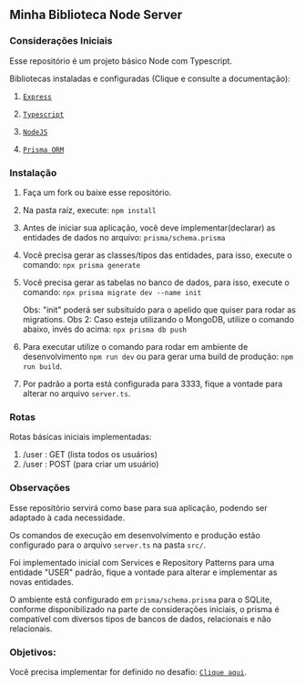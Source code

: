 
## Minha Biblioteca Node Server

  

### Considerações Iniciais

Esse repositório é um projeto básico Node com Typescript.

Bibliotecas instaladas e configuradas (Clique e consulte a documentação):

  

1. [`Express`](https://expressjs.com)

2. [`Typescript`](https://www.typescriptlang.org/docs/)

3. [`NodeJS`](https://nodejs.org/en/docs)

4. [`Prisma ORM`](https://www.prisma.io/docs)

  

### Instalação

1. Faça um fork ou baixe esse repositório.

2. Na pasta raíz, execute:
``
npm install 
``

3. Antes de iniciar sua aplicação, você deve implementar(declarar) as entidades de dados no arquivo:
``prisma/schema.prisma``

4. Você precisa gerar as classes/tipos das entidades, para isso, execute o comando: 
``npx prisma generate``
	 
5. Você precisa gerar as tabelas no banco de dados, para isso, execute o comando:
``npx prisma migrate dev --name init``

 
	Obs: "init" poderá ser subsituído para o apelido que quiser para rodar as migrations.
	Obs 2: Caso esteja utilizando o MongoDB, utilize o comando abaixo, invés do acima:
		``npx prisma db push``

6. Para executar utilize o comando para rodar em ambiente de desenvolvimento ``` npm run dev ``` ou para gerar uma build de produção:  ``npm run build``.

7. Por padrão a porta está configurada para 3333, fique a vontade para alterar no arquivo `server.ts`.

### Rotas
Rotas básicas iniciais implementadas:
1. /user : GET (lista todos os usuários)
2. /user : POST (para criar um usuário)

### Observações

Esse repositório servirá como base para sua aplicação, podendo ser adaptado à cada necessidade.


Os comandos de execução em desenvolvimento e produção estão configurado para o arquivo `server.ts` na pasta `src/`.

  

Foi implementado inicial com Services e Repository Patterns para uma entidade "USER" padrão, fique a vontade para alterar e implementar as novas entidades.

  

O ambiente está configurado em `prisma/schema.prisma` para o SQLite, conforme disponibilizado na parte de considerações iniciais, o prisma é compatível com diversos tipos de bancos de dados, relacionais e não relacionais.

  
  

### Objetivos:

Você precisa implementar for definido no desafio: [`Clique aqui`](https://github.com/cettufg/desafios-cett/blob/main/fullstack.md).